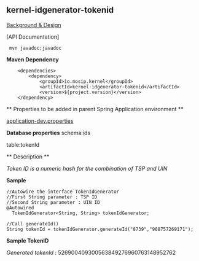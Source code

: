 ## kernel-idgenerator-tokenid

[Background & Design](../../docs/design/kernel/kernel-idgenerator-tokenid.md)

[API Documentation]


```
 mvn javadoc:javadoc

 ```
 
 **Maven Dependency**

```
	<dependencies>
		<dependency>
			<groupId>io.mosip.kernel</groupId>
			<artifactId>kernel-idgenerator-tokenid</artifactId>
			<version>${project.version}</version>
	</dependency>

```

** Properties to be added in parent Spring Application environment **

[application-dev.properties](../../config/application-dev.properties)


**Database properties**
schema:ids

table:tokenId


** Description **

_Token ID is a numeric hash for the combination of TSP and UIN_



**Sample**
 
  ```
//Autowire the interface TokenIdGenerator
//First String parameter : TSP ID
//Second String parameter : UIN ID
  @Autowired
	TokenIdGenerator<String, String> tokenIdGenerator;

 //Call generateId()
  String tokenId = tokenIdGenerator.generateId("8739","908757269171");
  
```
**Sample TokenID**

_Generated tokenId_ : 526900409300563849276960763148952762









